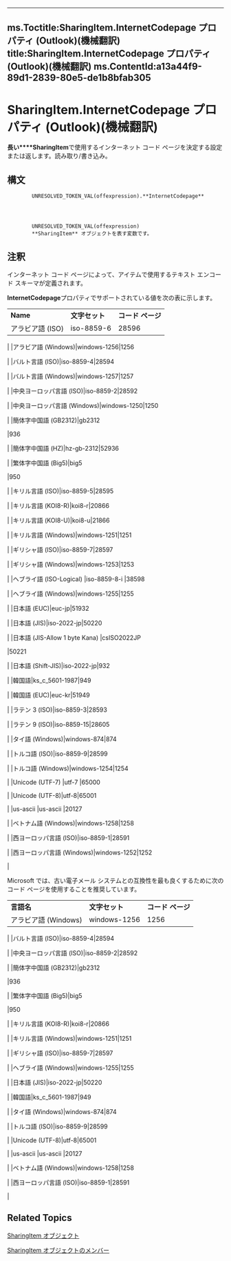 

---
ms.Toctitle:SharingItem.InternetCodepage プロパティ (Outlook)(機械翻訳)
title:SharingItem.InternetCodepage プロパティ (Outlook)(機械翻訳)
ms.ContentId:a13a44f9-89d1-2839-80e5-de1b8bfab305
---
# SharingItem.InternetCodepage プロパティ (Outlook)(機械翻訳)




**長い****SharingItem**で使用するインターネット コード ページを決定する設定または返します。読み取り/書き込み。

## 構文

            UNRESOLVED_TOKEN_VAL(offexpression).**InternetCodepage**




            UNRESOLVED_TOKEN_VAL(offexpression)
            **SharingItem** オブジェクトを表す変数です。



## 注釈
インターネット コード ページによって、アイテムで使用するテキスト エンコード スキーマが定義されます。



**InternetCodepage**プロパティでサポートされている値を次の表に示します。

||||
|---|---|---|
|**Name**|**文字セット**|**コード ページ**|
|アラビア語 (ISO)|iso-8859-6|28596



|
|アラビア語 (Windows)|windows-1256|1256



|
|バルト言語 (ISO)|iso-8859-4|28594



|
|バルト言語 (Windows)|windows-1257|1257



|
|中央ヨーロッパ言語 (ISO)|iso-8859-2|28592



|
|中央ヨーロッパ言語 (Windows)|windows-1250|1250



|
|簡体字中国語 (GB2312)|gb2312



|936



|
|簡体字中国語 (HZ)|hz-gb-2312|52936



|
|繁体字中国語 (Big5)|big5



|950



|
|キリル言語 (ISO)|iso-8859-5|28595



|
|キリル言語 (KOI8-R)|koi8-r|20866



|
|キリル言語 (KOI8-U)|koi8-u|21866



|
|キリル言語 (Windows)|windows-1251|1251



|
|ギリシャ語 (ISO)|iso-8859-7|28597



|
|ギリシャ語 (Windows)|windows-1253|1253



|
|ヘブライ語 (ISO-Logical)
|iso-8859-8-i
|38598



|
|ヘブライ語 (Windows)|windows-1255|1255



|
|日本語 (EUC)|euc-jp|51932



|
|日本語 (JIS)|iso-2022-jp|50220



|
|日本語 (JIS-Allow 1 byte Kana)
|csISO2022JP



|50221



|
|日本語 (Shift-JIS)|iso-2022-jp|932



|
|韓国語|ks_c_5601-1987|949



|
|韓国語 (EUC)|euc-kr|51949



|
|ラテン 3 (ISO)|iso-8859-3|28593



|
|ラテン 9 (ISO)|iso-8859-15|28605



|
|タイ語 (Windows)|windows-874|874



|
|トルコ語 (ISO)|iso-8859-9|28599



|
|トルコ語 (Windows)|windows-1254|1254



|
|Unicode (UTF-7)
|utf-7
|65000



|
|Unicode (UTF-8)|utf-8|65001



|
|us-ascii
|us-ascii
|20127



|
|ベトナム語 (Windows)|windows-1258|1258



|
|西ヨーロッパ言語 (ISO)|iso-8859-1|28591



|
|西ヨーロッパ言語 (Windows)|windows-1252|1252



|



Microsoft では、古い電子メール システムとの互換性を最も良くするために次のコード ページを使用することを推奨しています。

||||
|---|---|---|
|**言語名**|**文字セット**|**コード ページ**|
|アラビア語 (Windows)|windows-1256|1256



|
|バルト言語 (ISO)|iso-8859-4|28594



|
|中央ヨーロッパ言語 (ISO)|iso-8859-2|28592



|
|簡体字中国語 (GB2312)|gb2312



|936



|
|繁体字中国語 (Big5)|big5



|950



|
|キリル言語 (KOI8-R)|koi8-r|20866



|
|キリル言語 (Windows)|windows-1251|1251



|
|ギリシャ語 (ISO)|iso-8859-7|28597



|
|ヘブライ語 (Windows)|windows-1255|1255



|
|日本語 (JIS)|iso-2022-jp|50220



|
|韓国語|ks_c_5601-1987|949



|
|タイ語 (Windows)|windows-874|874



|
|トルコ語 (ISO)|iso-8859-9|28599



|
|Unicode (UTF-8)|utf-8|65001



|
|us-ascii
|us-ascii
|20127



|
|ベトナム語 (Windows)|windows-1258|1258



|
|西ヨーロッパ言語 (ISO)|iso-8859-1|28591



|



## Related Topics

[SharingItem オブジェクト](63dd3451-44f3-7cc4-c6e2-7dad5835a7d2.md)

[SharingItem オブジェクトのメンバー](719ad60e-2242-2c54-778f-006b61690389.md)




